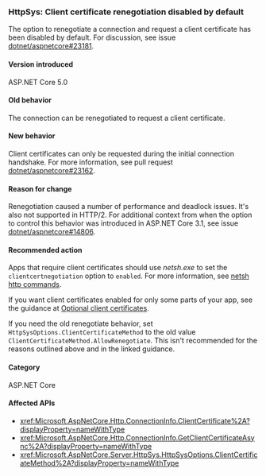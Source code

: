 ### HttpSys: Client certificate renegotiation disabled by default

The option to renegotiate a connection and request a client certificate has been disabled by default. For discussion, see issue [dotnet/aspnetcore#23181](https://github.com/dotnet/aspnetcore/issues/23181).

#### Version introduced

ASP.NET Core 5.0

#### Old behavior

The connection can be renegotiated to request a client certificate.

#### New behavior

Client certificates can only be requested during the initial connection handshake. For more information, see pull request [dotnet/aspnetcore#23162](https://github.com/dotnet/aspnetcore/pull/23162).

#### Reason for change

Renegotiation caused a number of performance and deadlock issues. It's also not supported in HTTP/2. For additional context from when the option to control this behavior was introduced in ASP.NET Core 3.1, see issue [dotnet/aspnetcore#14806](https://github.com/dotnet/aspnetcore/issues/14806).

#### Recommended action

Apps that require client certificates should use *netsh.exe* to set the `clientcertnegotiation` option to `enabled`. For more information, see [netsh http commands](/windows-server/networking/technologies/netsh/netsh-http).

If you want client certificates enabled for only some parts of your app, see the guidance at [Optional client certificates](/aspnet/core/security/authentication/certauth?view=aspnetcore-3.1#optional-client-certificates).

If you need the old renegotiate behavior, set `HttpSysOptions.ClientCertificateMethod` to the old value `ClientCertificateMethod.AllowRenegotiate`. This isn't recommended for the reasons outlined above and in the linked guidance.

#### Category

ASP.NET Core

#### Affected APIs

- <xref:Microsoft.AspNetCore.Http.ConnectionInfo.ClientCertificate%2A?displayProperty=nameWithType>
- <xref:Microsoft.AspNetCore.Http.ConnectionInfo.GetClientCertificateAsync%2A?displayProperty=nameWithType>
- <xref:Microsoft.AspNetCore.Server.HttpSys.HttpSysOptions.ClientCertificateMethod%2A?displayProperty=nameWithType>

<!--

#### Affected APIs

- `Overload:Microsoft.AspNetCore.Http.ConnectionInfo.ClientCertificate`
- `Overload:Microsoft.AspNetCore.Http.ConnectionInfo.GetClientCertificateAsync`
- `Overload:Microsoft.AspNetCore.Server.HttpSys.HttpSysOptions.ClientCertificateMethod`

-->
